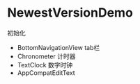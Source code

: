 # NewestVersionDemo
初始化

- BottomNavigationView tab栏
- Chronometer 计时器
- TextClock 数字时钟
- AppCompatEditText
